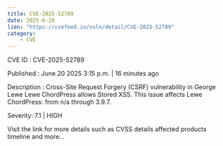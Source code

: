 ```yaml
---
title: CVE-2025-52789
date: 2025-6-20
lien: "https://cvefeed.io/vuln/detail/CVE-2025-52789"
category:
    - CVE
---
```


CVE ID : CVE-2025-52789

Published :  June 20
2025
3:15 p.m. | 16 minutes ago

Description : Cross-Site Request Forgery (CSRF) vulnerability in George Lewe Lewe ChordPress allows Stored XSS. This issue affects Lewe ChordPress: from n/a through 3.9.7.

Severity: 7.1 | HIGH

Visit the link for more details
such as CVSS details
affected products
timeline
and more...
